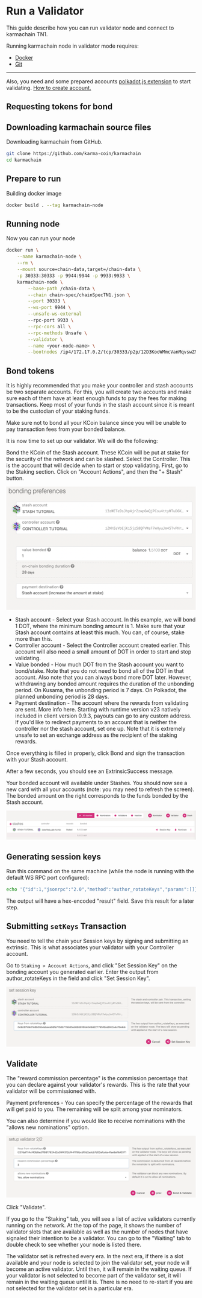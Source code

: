# Run a Validator

This guide describe how you can run validator node and connect
to karmachain TN1.

Running karmachain node in validator mode requires:
* [Docker](https://docs.docker.com/engine/install/)
* [Git](https://github.com/git-guides/install-git)

---

Also, you need and some prepared accounts [polkadot.js extension](https://chrome.google.com/webstore/detail/polkadot%7Bjs%7D-extension/mopnmbcafieddcagagdcbnhejhlodfdd) 
to start validating. [How to create account.](https://www.youtube.com/watch?v=sy7lvAqyzkY)


## Requesting tokens for bond

[//]: # (TODO) 

## Downloading karmachain source files

Downloading karmachain from GitHub.

```bash
git clone https://github.com/karma-coin/karmachain
cd karmachain
```

## Prepare to run

Building docker image

```bash
docker build . --tag karmachain-node
```

## Running node

Now you can run your node

```bash
docker run \
	--name karmachain-node \
	--rm \
	--mount source=chain-data,target=/chain-data \
	-p 30333:30333 -p 9944:9944 -p 9933:9933 \
	karmachain-node \
		--base-path /chain-data \
		--chain chain-spec/chainSpecTN1.json \
		--port 30333 \
		--ws-port 9944 \
		--unsafe-ws-external
		--rpc-port 9933 \
		--rpc-cors all \
		--rpc-methods Unsafe \
		--validator \
		--name <your-node-name> \
		--bootnodes /ip4/172.17.0.2/tcp/30333/p2p/12D3KooWMmcVanMqvswZM4HMzMvK3X4vuUr4NpogusA6oqGjcYP4
```

## Bond tokens

It is highly recommended that you make your controller and stash accounts be two separate accounts. For this, you will create two accounts and make sure each of them have at least enough funds to pay the fees for making transactions. Keep most of your funds in the stash account since it is meant to be the custodian of your staking funds.

Make sure not to bond all your KCoin balance since you will be unable to pay transaction fees from your bonded balance.

It is now time to set up our validator. We will do the following:

Bond the KCoin of the Stash account. These KCoin will be put at stake for the security of the network and can be slashed.
Select the Controller. This is the account that will decide when to start or stop validating.
First, go to the Staking section. Click on "Account Actions", and then the "+ Stash" button.

![bond](./images/run-a-validator/bond.png)

* Stash account - Select your Stash account. In this example, we will bond 1 DOT, where the minimum bonding amount is 1. Make sure that your Stash account contains at least this much. You can, of course, stake more than this.
* Controller account - Select the Controller account created earlier. This account will also need a small amount of DOT in order to start and stop validating.
* Value bonded - How much DOT from the Stash account you want to bond/stake. Note that you do not need to bond all of the DOT in that account. Also note that you can always bond more DOT later. However, withdrawing any bonded amount requires the duration of the unbonding period. On Kusama, the unbonding period is 7 days. On Polkadot, the planned unbonding period is 28 days.
* Payment destination - The account where the rewards from validating are sent. More info here. Starting with runtime version v23 natively included in client version 0.9.3, payouts can go to any custom address. If you'd like to redirect payments to an account that is neither the controller nor the stash account, set one up. Note that it is extremely unsafe to set an exchange address as the recipient of the staking rewards.

Once everything is filled in properly, click Bond and sign the transaction with your Stash account.

After a few seconds, you should see an ExtrinsicSuccess message.

Your bonded account will available under Stashes. You should now see a new card with all your accounts (note: you may need to refresh the screen). The bonded amount on the right corresponds to the funds bonded by the Stash account.

![bond](./images/run-a-validator/stash.png)

## Generating session keys

Run this command on the same machine (while the node is running with the default WS RPC port configured):

```bash
echo '{"id":1,"jsonrpc":"2.0","method":"author_rotateKeys","params":[]}' | websocat -n1 -B 99999999 ws://127.0.0.1:9944
```

The output will have a hex-encoded "result" field. Save this result for a later step.

## Submitting `setKeys` Transaction

You need to tell the chain your Session keys by signing and submitting an extrinsic. This is what associates your validator with your Controller account.

Go to `Staking > Account Actions`, and click "Set Session Key" on the bonding account you generated earlier. Enter the output from author_rotateKeys in the field and click "Set Session Key".

![setKeys](./images/run-a-validator/set-session-key.png)

## Validate

The "reward commission percentage" is the commission percentage that you can declare against your validator's rewards. This is the rate that your validator will be commissioned with.

Payment preferences - You can specify the percentage of the rewards that will get paid to you. The remaining will be split among your nominators.

You can also determine if you would like to receive nominations with the "allows new nominations" option.

![validate](./images/run-a-validator/validate.png)

Click "Validate".

If you go to the "Staking" tab, you will see a list of active validators currently running on the network. At the top of the page, it shows the number of validator slots that are available as well as the number of nodes that have signaled their intention to be a validator. You can go to the "Waiting" tab to double check to see whether your node is listed there.

The validator set is refreshed every era. In the next era, if there is a slot available and your node is selected to join the validator set, your node will become an active validator. Until then, it will remain in the waiting queue. If your validator is not selected to become part of the validator set, it will remain in the waiting queue until it is. There is no need to re-start if you are not selected for the validator set in a particular era.